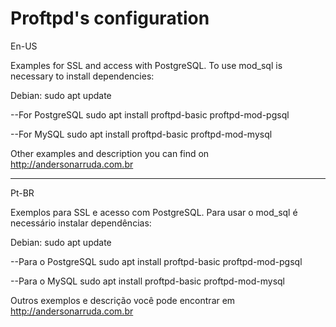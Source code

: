 # Proftpd's configuration 

En-US

Examples for SSL and access with PostgreSQL.
To use mod_sql is necessary to install dependencies: 

Debian:
sudo apt update

--For PostgreSQL
sudo apt install proftpd-basic proftpd-mod-pgsql

--For MySQL
sudo apt install proftpd-basic proftpd-mod-mysql

Other examples and description you can find on http://andersonarruda.com.br

----------------------------------------------------------------------------------------

Pt-BR

Exemplos para SSL e acesso com PostgreSQL.
Para usar o mod_sql é necessário instalar dependências:

Debian:
sudo apt update

--Para o PostgreSQL
sudo apt install proftpd-basic proftpd-mod-pgsql

--Para o MySQL
sudo apt install proftpd-basic proftpd-mod-mysql

Outros exemplos e descrição você pode encontrar em http://andersonarruda.com.br
